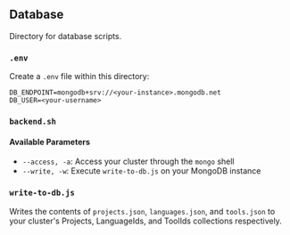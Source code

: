 ## Database

Directory for database scripts.

### `.env`

Create a `.env` file within this directory:
```
DB_ENDPOINT=mongodb+srv://<your-instance>.mongodb.net
DB_USER=<your-username>
```

### `backend.sh`

#### Available Parameters
- `--access, -a`: Access your cluster through the `mongo` shell
- `--write, -w`: Execute `write-to-db.js` on your MongoDB instance

### `write-to-db.js`

Writes the contents of `projects.json`, `languages.json`, and `tools.json` to your cluster's Projects, LanguageIds, and ToolIds collections respectively.
